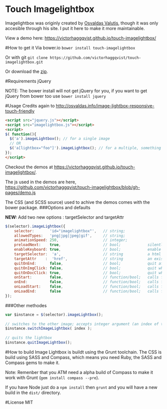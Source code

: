 Touch Imagelightbox
==============
Imagelightbox was originly created by [Osvaldas Valutis](http://osvaldas.info/image-lightbox-responsive-touch-friendly), though it was only accesible through his site. I put it here to make it more maintainable.

View a demo here: https://victorhaggqvist.github.io/touch-imagelightbox/

#How to get it
Via bower.io `bower install touch-imagelightbox`

Or with git `git clone https://github.com/victorhaggqvist/touch-imagelightbox.git`

Or download the [zip](https://github.com/victorhaggqvist/touch-imagelightbox/archive/master.zip).

#Requirements
jQuery

NOTE: The bower install will not get jQuery for you, if you want to get jQuery from bower too use `bower install jquery`

#Usage
Credits again to http://osvaldas.info/image-lightbox-responsive-touch-friendly
```html
<script src="jquery.js"></script>
<script src="imagelightbox.js"></script>
<script>
$( function(){
  $('a').imageLightbox(); // for a single image
  // OR
  $('a[lightbox="foo"]').imageLightbox(); // for a multiple, something like this
});
</script>
```

Checkout the demos at https://victorhaggqvist.github.io/touch-imagelightbox/.

The js used in the demos are here, https://github.com/victorhaggqvist/touch-imagelightbox/blob/gh-pages/demo.js 

The CSS (and SCSS source) used to achive the demos comes with the bower package.
###Options and defaults

**NEW:**
Add two new options : targetSelector and targetAttr 


```js
$(selector).imageLightbox({
    selector:       'id="imagelightbox"',   // string;
    allowedTypes:   'png|jpg|jpeg|gif',     // string;
    animationSpeed: 250,                    // integer;
    preloadNext:    true,                   // bool;            silently preload the next image
    enableKeyboard: true,                   // bool;            enable keyboard shortcuts (arrows Left/Right and Esc)
    targetSelector:  'a',                   // string           a html tag
    targetAttr    :  'href',                // string           an existing or custom html attr (data-href for example)
    quitOnEnd:      false,                  // bool;            quit after viewing the last image
    quitOnImgClick: false,                  // bool;            quit when the viewed image is clicked
    quitOnDocClick: true,                   // bool;            quit when anything but the viewed image is clicked
    onStart:        false,                  // function/bool;   calls function when the lightbox starts
    onEnd:          false,                  // function/bool;   calls function when the lightbox quits
    onLoadStart:    false,                  // function/bool;   calls function when the image load begins
    onLoadEnd:      false                   // function/bool;   calls function when the image finishes loading
});
```

###Other methodes
```js
var $instance = $(selector).imageLightbox();
 
// switches to the other image; accepts integer argument (an index of the desired image)
$instance.switchImageLightbox( index );
 
// quits the lightbox
$instance.quitImageLightbox();
```

#How to build
Image Lightbox is buildt using the Grunt toolchain. The CSS is build using SASS and Compass, which means you need Ruby, the SASS and Compass gems to make it. 

Note: Remenber that you ATM need a alpha build of Compass to make it work with Grunt (`gem install compass --pre`).

If you have Node just do a `npm install` then `grunt` and you will have a new build in the `dist/` directory.

#License
MIT
